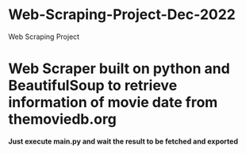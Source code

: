 # Web-Scraping-Project-Dec-2022
Web Scraping Project


# Web Scraper built on python and BeautifulSoup to retrieve information of movie date from themoviedb.org

**Just execute main.py and wait the result to be fetched and exported**
